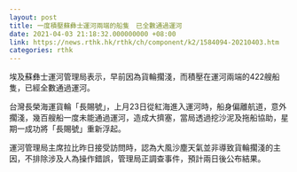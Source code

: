```yaml
---
layout: post
title: 一度積壓蘇彝士運河兩端的船隻　已全數通過運河
date: 2021-04-03 21:18:32.000000000 +08:00
link: https://news.rthk.hk/rthk/ch/component/k2/1584094-20210403.htm
categories: rthk
---
```


埃及蘇彝士運河管理局表示，早前因為貨輪擱淺，而積壓在運河兩端的422艘船隻，已經全數通過運河。

台灣長榮海運貨輪「長賜號」，上月23日從紅海進入運河時，船身偏離航道，意外擱淺，幾百艘船一度未能通過運河，造成大擠塞，當局透過挖沙泥及拖船協助，星期一成功將「長賜號」重新浮起。

運河管理局主席拉比昨日接受訪問時，認為大風沙塵天氣並非導致貨輪擱淺的主因，不排除涉及人為操作錯誤，管理局正調查事件，預計兩日後公布結果。
